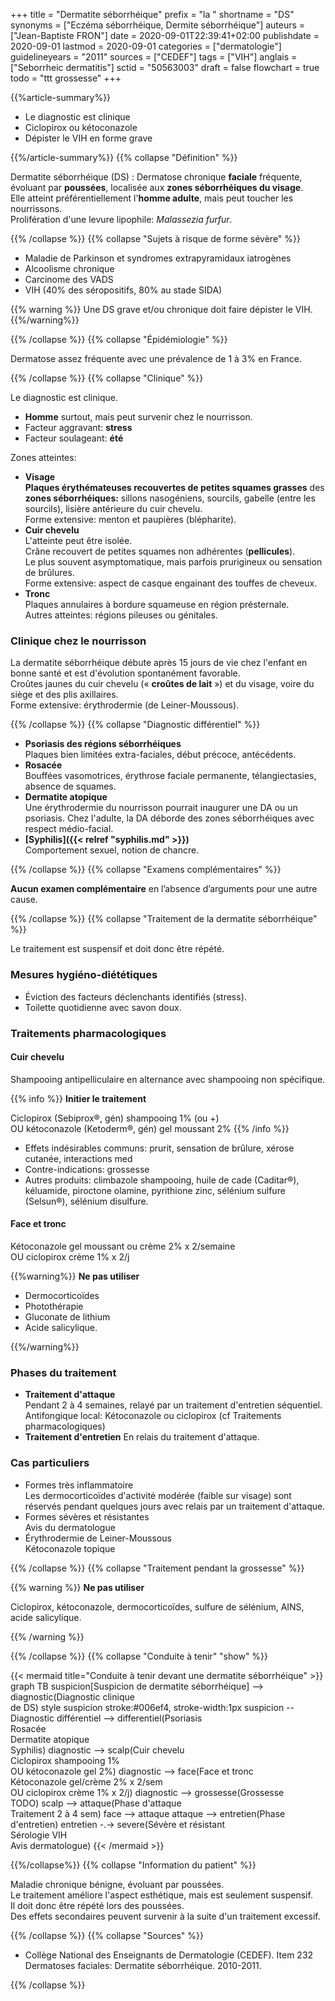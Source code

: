 +++
title = "Dermatite séborrhéique"
prefix = "la "
shortname = "DS"
synonyms = ["Eczéma séborrhéique, Dermite séborrhéique"]
auteurs = ["Jean-Baptiste FRON"]
date = 2020-09-01T22:39:41+02:00
publishdate = 2020-09-01
lastmod = 2020-09-01
categories = ["dermatologie"]
guidelineyears = "2011"
sources = ["CEDEF"]
tags = ["VIH"]
anglais = ["Seborrheic dermatitis"]
sctid = "50563003"
draft = false
flowchart = true
todo = "ttt grossesse"
+++

{{%article-summary%}}

- Le diagnostic est clinique
- Ciclopirox ou kétoconazole
- Dépister le VIH en forme grave

{{%/article-summary%}}
{{% collapse "Définition" %}}

Dermatite séborrhéique (DS)
: Dermatose chronique **faciale** fréquente, évoluant par **poussées**, localisée aux **zones séborrhéiques du visage**.  
Elle atteint préférentiellement l'**homme adulte**, mais peut toucher les nourrissons.  
Prolifération d'une levure lipophile: *Malassezia furfur*.

{{% /collapse %}}
{{% collapse "Sujets à risque de forme sévère" %}}

- Maladie de Parkinson et syndromes extrapyramidaux iatrogènes
- Alcoolisme chronique
- Carcinome des VADS
- VIH (40% des séropositifs, 80% au stade SIDA)

{{% warning %}}
Une DS grave et/ou chronique doit faire dépister le VIH.
{{%/warning%}}

{{% /collapse %}}
{{% collapse "Épidémiologie" %}}

Dermatose assez fréquente avec une prévalence de 1 à 3% en France.

{{% /collapse %}}
{{% collapse "Clinique" %}}

Le diagnostic est clinique.

- **Homme** surtout, mais peut survenir chez le nourrisson.
- Facteur aggravant: **stress**
- Facteur soulageant: **été**

Zones atteintes:

- **Visage**  
**Plaques érythémateuses recouvertes de petites squames grasses** des **zones séborrhéiques:** sillons nasogéniens, sourcils, gabelle (entre les sourcils), lisière antérieure du cuir chevelu.  
Forme extensive: menton et paupières (blépharite).  
- **Cuir chevelu**  
L'atteinte peut être isolée.  
Crâne recouvert de petites squames non adhérentes (**pellicules**).  
Le plus souvent asymptomatique, mais parfois prurigineux ou sensation de brûlures.  
Forme extensive: aspect de casque engainant des touffes de cheveux.  
- **Tronc**  
Plaques annulaires à bordure squameuse en région présternale.  
Autres atteintes: régions pileuses ou génitales.

### Clinique chez le nourrisson

La dermatite séborrhéique débute après 15 jours de vie chez l'enfant en bonne santé et est d'évolution spontanément favorable.  
Croûtes jaunes du cuir chevelu (« **croûtes de lait** ») et du visage, voire du siège et des plis axillaires.  
Forme extensive: érythrodermie (de Leiner-Moussous).

{{% /collapse %}}
{{% collapse "Diagnostic différentiel" %}}

- **Psoriasis des régions séborrhéiques**  
Plaques bien limitées extra-faciales, début précoce, antécédents.
- **Rosacée**  
Bouffées vasomotrices, érythrose faciale permanente, télangiectasies, absence de squames.
- **Dermatite atopique**  
Une érythrodermie du nourrisson pourrait inaugurer une DA ou un psoriasis. Chez l'adulte, la DA déborde des zones séborrhéiques avec respect médio-facial.
- **[Syphilis]({{< relref "syphilis.md" >}})**  
Comportement sexuel, notion de chancre.

{{% /collapse %}}
{{% collapse "Examens complémentaires" %}}

**Aucun examen complémentaire** en l’absence d’arguments pour une autre cause.

{{% /collapse %}}
{{% collapse "Traitement de la dermatite séborrhéique" %}}

Le traitement est suspensif et doit donc être répété.

### Mesures hygiéno-diététiques

- Éviction des facteurs déclenchants identifiés (stress).
- Toilette quotidienne avec savon doux.

### Traitements pharmacologiques

#### Cuir chevelu

Shampooing antipelliculaire en alternance avec shampooing non spécifique.

{{% info %}}
**Initier le traitement**

Ciclopirox (Sebiprox®, gén) shampooing 1% (ou +)  
OU kétoconazole (Ketoderm®, gén) gel moussant 2%
{{% /info %}}

- Effets indésirables communs: prurit, sensation de brûlure, xérose cutanée, interactions med
- Contre-indications: grossesse
- Autres produits: climbazole shampooing, huile de cade (Caditar®), kéluamide, piroctone olamine, pyrithione zinc, sélénium sulfure (Selsun®), sélénium disulfure.

#### Face et tronc

Kétoconazole gel moussant ou crème 2% x 2/semaine  
OU ciclopirox crème 1% x 2/j

{{%warning%}}
**Ne pas utiliser**

- Dermocorticoïdes
- Photothérapie
- Gluconate de lithium
- Acide salicylique.

{{%/warning%}}

### Phases du traitement

- **Traitement d'attaque**  
Pendant 2 à 4 semaines, relayé par un traitement d'entretien séquentiel.  
Antifongique local: Kétoconazole ou ciclopirox (cf Traitements pharmacologiques)
- **Traitement d'entretien**
En relais du traitement d'attaque.

### Cas particuliers

- Formes très inflammatoire  
Les dermocorticoïdes d'activité modérée (faible sur visage) sont réservés pendant quelques jours avec relais par un traitement d'attaque.
- Formes sévères et résistantes  
Avis du dermatologue
- Érythrodermie de Leiner-Moussous  
Kétoconazole topique

{{% /collapse %}}
{{% collapse "Traitement pendant la grossesse" %}}

{{% warning %}}
**Ne pas utiliser**

Ciclopirox, kétoconazole, dermocorticoïdes, sulfure de sélénium, AINS, acide salicylique.

{{% /warning %}}

{{% /collapse %}}
{{% collapse "Conduite à tenir" "show" %}}

{{< mermaid title="Conduite à tenir devant une dermatite séborrhéique" >}}
graph TB
  suspicion[Suspicion de dermatite séborrhéique] --> diagnostic(Diagnostic clinique<br>de DS)
  style suspicion stroke:#006ef4, stroke-width:1px
  suspicion -- Diagnostic différentiel --> differentiel(Psoriasis<br>Rosacée<br>Dermatite atopique<br>Syphilis)
  diagnostic --> scalp(Cuir chevelu<br>Ciclopirox shampooing 1%<br>OU kétoconazole gel 2%)
  diagnostic --> face(Face et tronc<br>Kétoconazole gel/crème 2% x 2/sem<br>OU ciclopirox crème 1% x 2/j)
  diagnostic --> grossesse(Grossesse<br>TODO)
  scalp --> attaque(Phase d'attaque<br>Traitement 2 à 4 sem)
  face --> attaque
  attaque --> entretien(Phase d'entretien)
  entretien -.-> severe(Sévère et résistant<br>Sérologie VIH<br>Avis dermatologue)
{{< /mermaid >}}

{{%/collapse%}}
{{% collapse "Information du patient" %}}

Maladie chronique bénigne, évoluant par poussées.  
Le traitement améliore l'aspect esthétique, mais est seulement suspensif.  
Il doit donc être répété lors des poussées.  
Des effets secondaires peuvent survenir à la suite d'un traitement excessif.

{{% /collapse %}}
{{% collapse "Sources" %}}

- Collège National des Enseignants de Dermatologie (CEDEF). Item 232 Dermatoses faciales: Dermatite séborrhéique. 2010-2011.

{{% /collapse %}}
